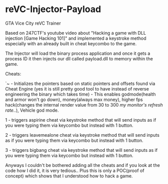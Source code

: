 # reVC-Injector-Payload
GTA Vice City reVC Trainer

Based on 247CTF's youtube video about "Hacking a game with DLL injection [Game Hacking 101]"
and implemented a keystroke method especially with an already built in cheat keycombo to the game.

The Injector will load the binary process application and once it gets a process ID it then injects our dll called payload.dll to memory within the game.

Cheats:

`~ - Initializes the pointers based on static pointers and offsets found via Cheat Engine 
(yes it is still pretty good tool to have instead of reverse engineering the binary which takes time)
        - This enables godmode(health and armor won't go down), money(always max money), 
        higher fps hack(changes the internal render value from 30 to 300 *my monitor's refresh rate..*), Vehicle god mode.

1 - triggers aspirine cheat via keystroke method that will send inputs as if you were typing them via keycombo but instead with 1 button.

2 - triggers leavemealone cheat via keystroke method that will send inputs as if you were typing them via keycombo but instead with 1 button.

3 - triggers bigbang cheat via keystroke method that will send inputs as if you were typing them via keycombo but instead with 1 button.

Anyways I couldn't be bothered adding all the cheats and if you look at the code how I did it, it is very tedious..
Plus this is only a POC(proof of concept) which shows that I understood how to hack a game.
